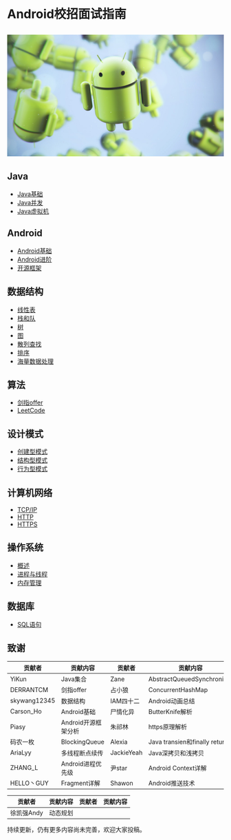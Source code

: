 # Android校招面试指南

## ![](/assets/page_icon.jpg)

## Java

* [Java基础](/java/basis.md)
* [Java并发](/java/concurrence.md)
* [Java虚拟机](/java/virtual-machine.md)

## Android

* [Android基础](/android/basis.md)
* [Android进阶](/android/advance.md)
* [开源框架](/android/open-source-framework.md)

## 数据结构

* [线性表](/data-structure/linear-list.md)
* [栈和队](/data-structure/stack-queue.md)
* [树](/data-structure/tree.md)
* [图](/data-structure/graph.md)
* [散列查找](/data-structure/hash.md)
* [排序](/data-structure/sort.md)
* [海量数据处理](/data-structure/mass_data_processing.md)

## 算法

* [剑指offer](/algorithm/For-offer.md)
* [LeetCode](/algorithm/leetcode.md)

## 设计模式

* [创建型模式](/design-mode/Builder-Pattern.md)
* [结构型模式](/design-mode/Structural-Patterns.md)
* [行为型模式](/design-mode/Behavioral-Pattern.md)

## 计算机网络

* [TCP/IP](/computer-networks/tcpip.md)
* [HTTP](/computer-networks/http.md)
* [HTTPS](/computer-networks/https.md)

## 操作系统

- [概述](/operating-system/summarize.md)
- [进程与线程](/operating-system/process-thread.md)
- [内存管理](/operating-system/memory-management.md)

## 数据库

- [SQL语句](/sql/SQL.md)

## 致谢

| 贡献者          | 贡献内容          | 贡献者        | 贡献内容                         |
| ------------ | ------------- | ---------- | ---------------------------- |
| YiKun        | Java集合        | Zane       | AbstractQueuedSynchronizer   |
| DERRANTCM    | 剑指offer       | 占小狼        | ConcurrentHashMap            |
| skywang12345 | 数据结构          | IAM四十二     | Android动画总结                  |
| Carson_Ho    | Android基础     | 尸情化异       | ButterKnife解析                |
| Piasy        | Android开源框架分析 | 朱祁林        | https原理解析                    |
| 码农一枚         | BlockingQueue | Alexia     | Java transien和finally return |
| AriaLyy      | 多线程断点续传       | JackieYeah | Java深拷贝和浅拷贝                  |
| ZHANG_L      | Android进程优先级  | 尹star      | Android Context详解            |
| HELLO丶GUY    | Fragment详解    | Shawon     | Android推送技术                  |

| 贡献者     | 贡献内容 | 贡献者  | 贡献内容 |
| ------- | ---- | ---- | ---- |
| 徐凯强Andy | 动态规划 |      |      |

持续更新，仍有更多内容尚未完善，欢迎大家投稿。